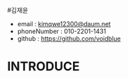 #김재윤

* email : kimqwe12300@daum.net
* phoneNumber : 010-2201-1431
* github : https://github.com/voidblue


# INTRODUCE



